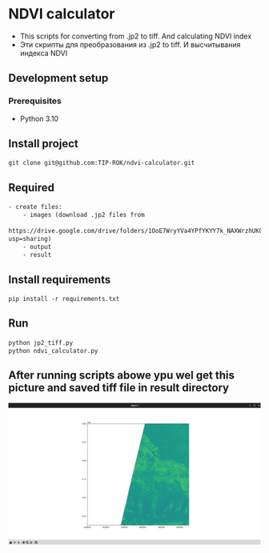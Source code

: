 # NDVI calculator
- This scripts for converting from .jp2 to tiff. And calculating NDVI index
- Эти скрипты для преобразования из .jp2 to tiff. И высчитывания  индекса NDVI

## Development setup
### Prerequisites

- Python 3.10
## Install project
```commandline
git clone git@github.com:TIP-ROK/ndvi-calculator.git
```
## Required
```
- create files: 
    - images (download .jp2 files from 
    https://drive.google.com/drive/folders/1OoE7WryYVa4YPfYKYY7k_NAXWrzhUKOC?usp=sharing)
    - output
    - result
```

## Install requirements
```commandline
pip install -r requirements.txt
```
## Run
```commandline
python jp2_tiff.py
python ndvi_calculator.py
```
## After running scripts abowe ypu wel get this picture and saved tiff file in result directory
![img.png](readme_img/img.png)